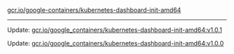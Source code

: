 [gcr.io/google-containers/kubernetes-dashboard-init-amd64](https://hub.docker.com/r/cruse/kubernetes-dashboard-init-amd64/tags/) 

----
Update: [gcr.io/google_containers/kubernetes-dashboard-init-amd64:v1.0.1](https://hub.docker.com/r/cruse/kubernetes-dashboard-init-amd64/tags/)

Update: [gcr.io/google_containers/kubernetes-dashboard-init-amd64:v1.0.0](https://hub.docker.com/r/cruse/kubernetes-dashboard-init-amd64/tags/)

